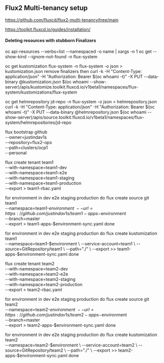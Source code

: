 ## Flux2 Multi-tenancy setup


https://github.com/fluxcd/flux2-multi-tenancy/tree/main


https://toolkit.fluxcd.io/guides/installation/



#### Deleting resources with stubborn Finalizers

oc  api-resources --verbs=list --namespaced -o name | xargs -n 1 oc get --show-kind --ignore-not-found -n flux-system


oc get kustomization flux-system -n flux-system -o json > kustomization.json
remove finalizers
then
curl -k -H "Content-Type: application/json" -H "Authorization: Bearer $(oc whoami -t)" -X PUT --data-binary @kustomization.json $(oc whoami --show-server)/apis/kustomize.toolkit.fluxcd.io/v1beta1/namespaces/flux-system/kustomizations/flux-system

oc get helmrepository jd-repo -n flux-system -o json > helmrepository.json
curl -k -H "Content-Type: application/json" -H "Authorization: Bearer $(oc whoami -t)" -X PUT --data-binary @helmrepository.json $(oc whoami --show-server)/apis/source.toolkit.fluxcd.io/v1beta1/namespaces/flux-system/helmrepositories/jd-repo

flux bootstrap github \
  --owner=justindav1s \
  --repository=flux2-ops \
  --path=clusters/ocp1 \
  --personal

flux create tenant team1 \
--with-namespace=team1-dev \
--with-namespace=team1-e2e \
--with-namespace=team1-staging \
--with-namespace=team1-production \
--export > team1-rbac.yaml

for environment in dev e2e staging production
do
flux create source git team1 \
    --namespace=team1-$environment \
    --url=https://github.com/justindav1s/team1-apps-$environment \
    --branch=master \
    --export > team1-apps-$environment-sync.yaml
done

for environment in dev e2e staging production
do
flux create kustomization team1 \
    --namespace=team1-$environment \
    --service-account=team1 \
    --source=GitRepository/team1 \
    --path="./" \
    --export >> team1-apps-$environment-sync.yaml
done    

flux create tenant team2 \
--with-namespace=team2-dev \
--with-namespace=team2-e2e \
--with-namespace=team2-staging \
--with-namespace=team2-production \
--export > team2-rbac.yaml

for environment in dev e2e staging production
do
flux create source git team2 \
    --namespace=team2-$environment \
    --url=https://github.com/justindav1s/team2-apps-$environment \
    --branch=master \
    --export > team2-apps-$environment-sync.yaml
done 

for environment in dev e2e staging production
do
flux create kustomization team2 \
    --namespace=team2-$environment \
    --service-account=team2 \
    --source=GitRepository/team2 \
    --path="./" \
    --export >> team2-apps-$environment-sync.yaml
done 
